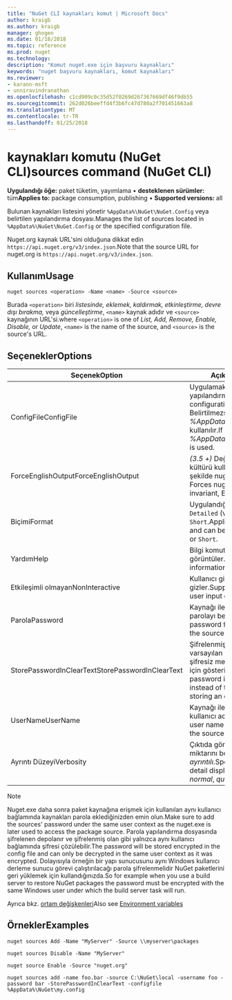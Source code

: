 ```yaml
---
title: "NuGet CLI kaynakları komut | Microsoft Docs"
author: kraigb
ms.author: kraigb
manager: ghogen
ms.date: 01/18/2018
ms.topic: reference
ms.prod: nuget
ms.technology: 
description: "Komut nuget.exe için başvuru kaynakları"
keywords: "nuget başvuru kaynakları, komut kaynakları"
ms.reviewer:
- karann-msft
- unniravindranathan
ms.openlocfilehash: c1cd909c0c35d52f0269d267367669df46f9db55
ms.sourcegitcommit: 262d026beeffd4f3b6fc47d780a2f701451663a8
ms.translationtype: MT
ms.contentlocale: tr-TR
ms.lasthandoff: 01/25/2018
---
```

# <a name="sources-command-nuget-cli"></a><span data-ttu-id="d6a28-104">kaynakları komutu (NuGet CLI)</span><span class="sxs-lookup"><span data-stu-id="d6a28-104">sources command (NuGet CLI)</span></span>

<span data-ttu-id="d6a28-105">**Uygulandığı öğe:** paket tüketim, yayımlama &bullet; **desteklenen sürümler:** tüm</span><span class="sxs-lookup"><span data-stu-id="d6a28-105">**Applies to:** package consumption, publishing &bullet; **Supported versions:** all</span></span>

<span data-ttu-id="d6a28-106">Bulunan kaynakları listesini yönetir `%AppData%\NuGet\NuGet.Config` veya belirtilen yapılandırma dosyası.</span><span class="sxs-lookup"><span data-stu-id="d6a28-106">Manages the list of sources located in `%AppData%\NuGet\NuGet.Config` or the specified configuration file.</span></span>

<span data-ttu-id="d6a28-107">Nuget.org kaynak URL'sini olduğuna dikkat edin `https://api.nuget.org/v3/index.json`.</span><span class="sxs-lookup"><span data-stu-id="d6a28-107">Note that the source URL for nuget.org is `https://api.nuget.org/v3/index.json`.</span></span>

## <a name="usage"></a><span data-ttu-id="d6a28-108">Kullanım</span><span class="sxs-lookup"><span data-stu-id="d6a28-108">Usage</span></span>

```cli
nuget sources <operation> -Name <name> -Source <source>
```

<span data-ttu-id="d6a28-109">Burada `<operation>` biri *listesinde, eklemek, kaldırmak, etkinleştirme, devre dışı bırakma,* veya *güncelleştirme*, `<name>` kaynak adıdır ve `<source>` kaynağının URL'si.</span><span class="sxs-lookup"><span data-stu-id="d6a28-109">where `<operation>` is one of *List, Add, Remove, Enable, Disable,* or *Update*, `<name>` is the name of the source, and `<source>` is the source's URL.</span></span>

## <a name="options"></a><span data-ttu-id="d6a28-110">Seçenekler</span><span class="sxs-lookup"><span data-stu-id="d6a28-110">Options</span></span>

| <span data-ttu-id="d6a28-111">Seçenek</span><span class="sxs-lookup"><span data-stu-id="d6a28-111">Option</span></span> | <span data-ttu-id="d6a28-112">Açıklama</span><span class="sxs-lookup"><span data-stu-id="d6a28-112">Description</span></span> |
| --- | --- |
| <span data-ttu-id="d6a28-113">ConfigFile</span><span class="sxs-lookup"><span data-stu-id="d6a28-113">ConfigFile</span></span> | <span data-ttu-id="d6a28-114">Uygulamak için NuGet yapılandırma dosyası.</span><span class="sxs-lookup"><span data-stu-id="d6a28-114">The NuGet configuration file to apply.</span></span> <span data-ttu-id="d6a28-115">Belirtilmezse, *%AppData%\NuGet\NuGet.Config* kullanılır.</span><span class="sxs-lookup"><span data-stu-id="d6a28-115">If not specified, *%AppData%\NuGet\NuGet.Config* is used.</span></span> |
| <span data-ttu-id="d6a28-116">ForceEnglishOutput</span><span class="sxs-lookup"><span data-stu-id="d6a28-116">ForceEnglishOutput</span></span> | <span data-ttu-id="d6a28-117">*(3.5 +)*  Değişmez, İngilizce tabanlı kültürü kullanarak çalışacak şekilde nuget.exe zorlar.</span><span class="sxs-lookup"><span data-stu-id="d6a28-117">*(3.5+)* Forces nuget.exe to run using an invariant, English-based culture.</span></span> |
| <span data-ttu-id="d6a28-118">Biçimi</span><span class="sxs-lookup"><span data-stu-id="d6a28-118">Format</span></span> | <span data-ttu-id="d6a28-119">Uygulandığı öğe `list` eylem ve `Detailed` (varsayılan) veya `Short`.</span><span class="sxs-lookup"><span data-stu-id="d6a28-119">Applies to the `list` action and can be `Detailed` (the default) or `Short`.</span></span> |
| <span data-ttu-id="d6a28-120">Yardım</span><span class="sxs-lookup"><span data-stu-id="d6a28-120">Help</span></span> | <span data-ttu-id="d6a28-121">Bilgi komutu için yardımı görüntüler.</span><span class="sxs-lookup"><span data-stu-id="d6a28-121">Displays help information for the command.</span></span> |
| <span data-ttu-id="d6a28-122">Etkileşimli olmayan</span><span class="sxs-lookup"><span data-stu-id="d6a28-122">NonInteractive</span></span> | <span data-ttu-id="d6a28-123">Kullanıcı girişi veya onayı için ister gizler.</span><span class="sxs-lookup"><span data-stu-id="d6a28-123">Suppresses prompts for user input or confirmations.</span></span> |
| <span data-ttu-id="d6a28-124">Parola</span><span class="sxs-lookup"><span data-stu-id="d6a28-124">Password</span></span> | <span data-ttu-id="d6a28-125">Kaynağı ile kimlik doğrulaması için parolayı belirtir.</span><span class="sxs-lookup"><span data-stu-id="d6a28-125">Specifies the password for authenticating with the source.</span></span> |
| <span data-ttu-id="d6a28-126">StorePasswordInClearText</span><span class="sxs-lookup"><span data-stu-id="d6a28-126">StorePasswordInClearText</span></span> | <span data-ttu-id="d6a28-127">Şifrelenmiş biçimde depolamak varsayılan davranışını yerine şifresiz metin parolayı depolamak için gösterir.</span><span class="sxs-lookup"><span data-stu-id="d6a28-127">Indicates to store the password in unencrypted text instead of the default behavior of storing an encrypted form.</span></span> |
| <span data-ttu-id="d6a28-128">UserName</span><span class="sxs-lookup"><span data-stu-id="d6a28-128">UserName</span></span> | <span data-ttu-id="d6a28-129">Kaynağı ile kimlik doğrulaması için kullanıcı adını belirtir.</span><span class="sxs-lookup"><span data-stu-id="d6a28-129">Specifies the user name for authenticating with the source.</span></span> |
| <span data-ttu-id="d6a28-130">Ayrıntı Düzeyi</span><span class="sxs-lookup"><span data-stu-id="d6a28-130">Verbosity</span></span> | <span data-ttu-id="d6a28-131">Çıktıda görüntülenen ayrıntı miktarını belirtir: *normal*, *sessiz*, *ayrıntılı*.</span><span class="sxs-lookup"><span data-stu-id="d6a28-131">Specifies the amount of detail displayed in the output: *normal*, *quiet*, *detailed*.</span></span> |

> [!Note]
> <span data-ttu-id="d6a28-132">Nuget.exe daha sonra paket kaynağına erişmek için kullanılan aynı kullanıcı bağlamında kaynakları parola eklediğinizden emin olun.</span><span class="sxs-lookup"><span data-stu-id="d6a28-132">Make sure to add the sources' password under the same user context as the nuget.exe is later used to access the package source.</span></span> <span data-ttu-id="d6a28-133">Parola yapılandırma dosyasında şifrelenen depolanır ve şifrelenmiş olan gibi yalnızca aynı kullanıcı bağlamında şifresi çözülebilir.</span><span class="sxs-lookup"><span data-stu-id="d6a28-133">The password will be stored encrypted in the config file and can only be decrypted in the same user context as it was encrypted.</span></span> <span data-ttu-id="d6a28-134">Dolayısıyla örneğin bir yapı sunucusunu aynı Windows kullanıcı derleme sunucu görevi çalıştırılacağı parola şifrelenmelidir NuGet paketlerini geri yüklemek için kullandığınızda.</span><span class="sxs-lookup"><span data-stu-id="d6a28-134">So for example when you use a build server to restore NuGet packages the password must be encrypted with the same Windows user under which  the build server task will run.</span></span>

<span data-ttu-id="d6a28-135">Ayrıca bkz. [ortam değişkenleri](cli-ref-environment-variables.md)</span><span class="sxs-lookup"><span data-stu-id="d6a28-135">Also see [Environment variables](cli-ref-environment-variables.md)</span></span>

## <a name="examples"></a><span data-ttu-id="d6a28-136">Örnekler</span><span class="sxs-lookup"><span data-stu-id="d6a28-136">Examples</span></span>

```cli
nuget sources Add -Name "MyServer" -Source \\myserver\packages

nuget sources Disable -Name "MyServer"

nuget source Enable -Source "nuget.org"

nuget sources add -name foo.bar -source C:\NuGet\local -username foo -password bar -StorePasswordInClearText -configfile %AppData%\NuGet\my.config
```
